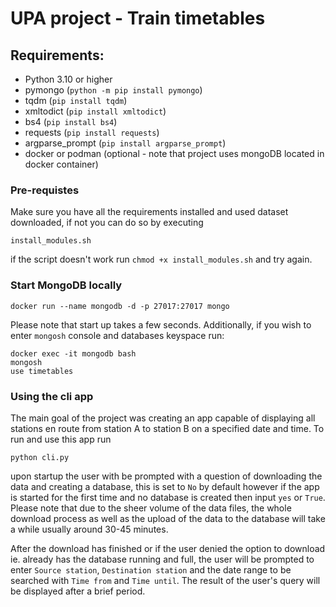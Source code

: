 # UPA project - Train timetables
## Requirements:
- Python 3.10 or higher
- pymongo (`python -m pip install pymongo`)
- tqdm (`pip install tqdm`)
- xmltodict (`pip install xmltodict`)
- bs4 (`pip install bs4`)
- requests (`pip install requests`)
- argparse_prompt (`pip install argparse_prompt`)
- docker or podman (optional - note that project uses mongoDB located in docker container)

### Pre-requistes
Make sure you have all the requirements installed and used dataset downloaded, if not you can do so by executing 
```shell
install_modules.sh
```
if the script doesn't work run `chmod +x install_modules.sh` and try again.

### Start MongoDB locally
```shell
docker run --name mongodb -d -p 27017:27017 mongo
```
Please note that start up takes a few seconds. Additionally, if you wish to enter `mongosh` console and databases keyspace run:
```shell
docker exec -it mongodb bash
mongosh
use timetables
```

### Using the cli app
The main goal of the project was creating an app capable of displaying all stations en route from station A to station B on a specified date and time. To run and use this app run
```shell
python cli.py
```
upon startup the user with be prompted with a question of downloading the data and creating a database, this is set to `No` by default however if the app is started for the first time and no database is created then input `yes` or `True`. Please note that due to the sheer volume of the data files, the whole download process as well as the upload of the data to the database will take a while usually around 30-45 minutes. 

After the download has finished or if the user denied the option to download ie. already has the database running and full, the user will be prompted to enter `Source station`, `Destination station` and the date range to be searched with `Time from` and `Time until`. The result of the user's query will be displayed after a brief period.